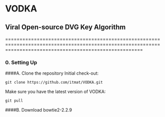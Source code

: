 # VODKA
## Viral Open-source DVG Key Algorithm

============================================================================================================================================================

### 0. Setting Up

####A. Clone the repository
Initial check-out:

    git clone https://github.com/itmat/VODKA.git

Make sure you have the latest version of VODKA:

    git pull

####B. Download bowtie2-2.2.9 

